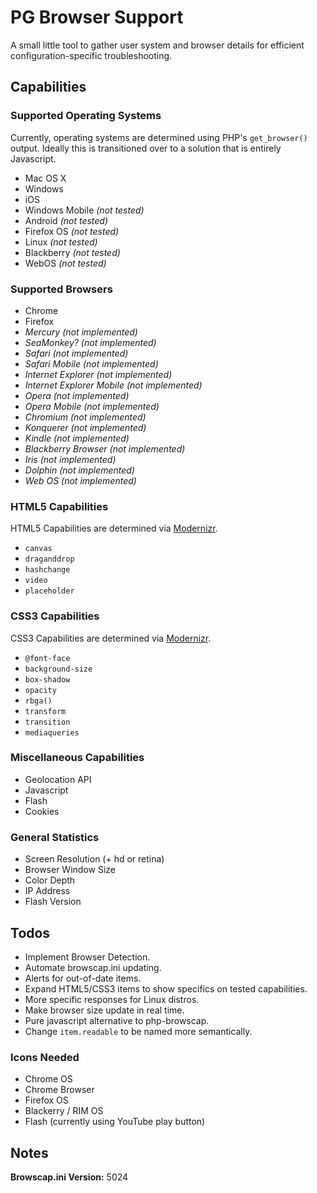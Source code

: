 PG Browser Support
===============

A small little tool to gather user system and browser details for efficient configuration-specific troubleshooting.

## Capabilities

### Supported Operating Systems
Currently, operating systems are determined using PHP's `get_browser()` output. Ideally this is transitioned over to a solution that is entirely Javascript. 

* Mac OS X
* Windows 
* iOS
* Windows Mobile _(not tested)_
* Android _(not tested)_
* Firefox OS _(not tested)_
* Linux _(not tested)_
* Blackberry _(not tested)_
* WebOS _(not tested)_


### Supported Browsers
* Chrome
* Firefox
* _Mercury (not implemented)_
* _SeaMonkey? (not implemented)_
* _Safari (not implemented)_
* _Safari Mobile (not implemented)_
* _Internet Explorer (not implemented)_
* _Internet Explorer Mobile (not implemented)_
* _Opera (not implemented)_
* _Opera Mobile (not implemented)_
* _Chromium (not implemented)_
* _Konquerer (not implemented)_
* _Kindle (not implemented)_
* _Blackberry Browser (not implemented)_
* _Iris (not implemented)_
* _Dolphin (not implemented)_
* _Web OS (not implemented)_

### HTML5 Capabilities
HTML5 Capabilities are determined via [Modernizr](http://modernizr.com/).

* `canvas`
* `draganddrop`
* `hashchange`
* `video`
* `placeholder`

### CSS3 Capabilities
CSS3 Capabilities are determined via [Modernizr](http://modernizr.com/).

* `@font-face`
* `background-size`
* `box-shadow`
* `opacity`
* `rbga()`
* `transform`
* `transition`
* `mediaqueries`

### Miscellaneous Capabilities
* Geolocation API
* Javascript
* Flash
* Cookies

### General Statistics
* Screen Resolution (+ hd or retina)
* Browser Window Size
* Color Depth
* IP Address
* Flash Version

## Todos
* Implement Browser Detection.
* Automate browscap.ini updating. 
* Alerts for out-of-date items.
* Expand HTML5/CSS3 items to show specifics on tested capabilities.
* More specific responses for Linux distros.
* Make browser size update in real time. 
* Pure javascript alternative to php-browscap.
* Change `item.readable` to be named more semantically. 

### Icons Needed
* Chrome OS
* Chrome Browser
* Firefox OS
* Blackerry / RIM OS
* Flash (currently using YouTube play button)

## Notes

**Browscap.ini Version:** 5024







